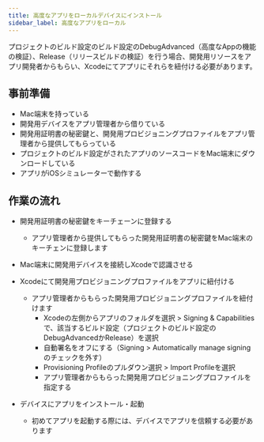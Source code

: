 ```yaml
---
title: 高度なアプリをローカルデバイスにインストール
sidebar_label: 高度なアプリをローカル
---
```


プロジェクトのビルド設定のビルド設定のDebugAdvanced（高度なAppの機能の検証）、Release（リリースビルドの検証）を行う場合、開発用リソースをアプリ開発者からもらい、Xcodeにてアプリにそれらを紐付ける必要があります。

## 事前準備
 - Mac端末を持っている
 - 開発用デバイスをアプリ管理者から借りている
 - 開発用証明書の秘密鍵と、開発用プロビジョニングプロファイルをアプリ管理者から提供してもらっている
 - プロジェクトのビルド設定がされたアプリのソースコードをMac端末にダウンロードしている
 - アプリがiOSシミュレーターで動作する


## 作業の流れ

- 開発用証明書の秘密鍵をキーチェーンに登録する
  - アプリ管理者から提供してもらった開発用証明書の秘密鍵をMac端末のキーチェンに登録します
- Mac端末に開発用デバイスを接続しXcodeで認識させる
- Xcodeにて開発用プロビジョニングプロファイルをアプリに紐付ける
  - アプリ管理者からもらった開発用プロビジョニングプロファイルを紐付けます
    - Xcodeの左側からアプリのフォルダを選択 > Signing & Capabilitiesで、該当するビルド設定（プロジェクトのビルド設定のDebugAdvancedかRelease）を選択
    - 自動署名をオフにする（Signing > Automatically manage signingのチェックを外す）
    - Provisioning Profileのプルダウン選択 > Import Profileを選択
    - アプリ管理者からもらった開発用プロビジョニングプロファイルを指定する

- デバイスにアプリをインストール・起動
  - 初めてアプリを起動する際には、デバイスでアプリを信頼する必要があります
